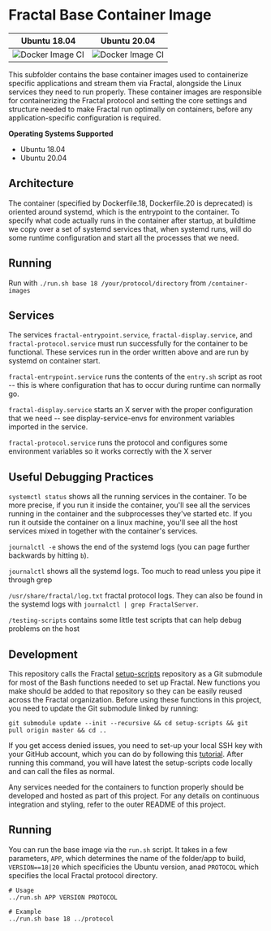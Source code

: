 # Fractal Base Container Image

| Ubuntu 18.04 | Ubuntu 20.04
|:--:|:--:|
|![Docker Image CI](https://github.com/fractalcomputers/container-images/workflows/Docker%20Image%20CI/badge.svg)|![Docker Image CI](https://github.com/fractalcomputers/container-images/workflows/Docker%20Image%20CI/badge.svg)|

This subfolder contains the base container images used to containerize specific applications and stream them via Fractal, alongside the Linux services they need to run properly. These container images are responsible for containerizing the Fractal protocol and setting the core settings and structure needed to make Fractal run optimally on containers, before any application-specific configuration is required.

**Operating Systems Supported**

- Ubuntu 18.04
- Ubuntu 20.04

## Architecture

The container (specified by Dockerfile.18, Dockerfile.20 is deprecated) is oriented around systemd, which is the entrypoint to the container. To specify what code actually runs in the container after startup, at buildtime we copy over a set of systemd services that, when systemd runs, will do some runtime configuration and start all the processes that we need.

## Running

Run with `./run.sh base 18 /your/protocol/directory` from `/container-images`

## Services

The services `fractal-entrypoint.service`, `fractal-display.service`, and `fractal-protocol.service` must run successfully for the container to be functional. These services run in the order written above and are run by systemd on container start. 

`fractal-entrypoint.service` runs the contents of the `entry.sh` script as root -- this is where configuration that has to occur during runtime can normally go. 

`fractal-display.service` starts an X server with the proper configuration that we need -- see display-service-envs for environment variables imported in the service.

`fractal-protocol.service` runs the protocol and configures some environment variables so it works correctly with the X server

## Useful Debugging Practices
`systemctl status` shows all the running services in the container. To be more precise, if you run it inside the container, you'll see all the services running in the container and the subprocesses they've started etc. If you run it outside the container on a linux machine, you'll see all the host services mixed in together with the container's services. 

`journalctl -e` shows the end of the systemd logs (you can page further backwards by hitting `b`).

`journalctl` shows all the systemd logs. Too much to read unless you pipe it through grep

`/usr/share/fractal/log.txt` fractal protocol logs. They can also be found in the systemd logs with `journalctl | grep FractalServer`.

`/testing-scripts` contains some little test scripts that can help debug problems on the host

## Development

This repository calls the Fractal [setup-scripts](https://github.com/fractalcomputers/setup-scripts) repository as a Git submodule for most of the Bash functions needed to set up Fractal. New functions you make should be added to that repository so they can be easily reused across the Fractal organization. Before using these functions in this project, you need to update the Git submodule linked by running:

```
git submodule update --init --recursive && cd setup-scripts && git pull origin master && cd ..
```

If you get access denied issues, you need to set-up your local SSH key with your GitHub account, which you can do by following this [tutorial](https://help.github.com/en/github/authenticating-to-github/generating-a-new-ssh-key-and-adding-it-to-the-ssh-agent). After running this command, you will have latest the setup-scripts code locally and can call the files as normal.

Any services needed for the containers to function properly should be developed and hosted as part of this project. For any details on continuous integration and styling, refer to the outer README of this project.

## Running

You can run the base image via the `run.sh` script. It takes in a few parameters, `APP`, which determines the name of the folder/app to build, `VERSION==18|20` which specificies the Ubuntu version, anad `PROTOCOL` which specifies the local Fractal protocol directory.

```
# Usage
../run.sh APP VERSION PROTOCOL

# Example
../run.sh base 18 ../protocol
```

